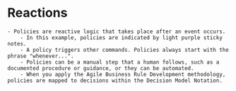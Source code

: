 # Reactions

    - Policies are reactive logic that takes place after an event occurs. 
        - In this example, policies are indicated by light purple sticky notes. 
        - A policy triggers other commands. Policies always start with the phrase "whenever...". 
        - Policies can be a manual step that a human follows, such as a documented procedure or guidance, or they can be automated. 
        - When you apply the Agile Business Rule Development methodology, policies are mapped to decisions within the Decision Model Notation.
